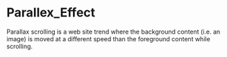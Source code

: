 # Parallex_Effect
Parallax scrolling is a web site trend where the background content (i.e. an image) is moved at a different speed than the foreground content while scrolling. 
